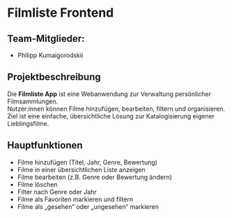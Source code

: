 # Filmliste Frontend

## Team-Mitglieder:
- Philipp Kumaigorodskii

## Projektbeschreibung

Die **Filmliste App** ist eine Webanwendung zur Verwaltung persönlicher Filmsammlungen.  
Nutzer:innen können Filme hinzufügen, bearbeiten, filtern und organisieren.  
Ziel ist eine einfache, übersichtliche Lösung zur Katalogisierung eigener Lieblingsfilme.

## Hauptfunktionen

- Filme hinzufügen (Titel, Jahr, Genre, Bewertung)
- Filme in einer übersichtlichen Liste anzeigen
- Filme bearbeiten (z.B. Genre oder Bewertung ändern)
- Filme löschen
- Filter nach Genre oder Jahr
- Filme als Favoriten markieren und filtern
- Filme als „gesehen“ oder „ungesehen“ markieren
